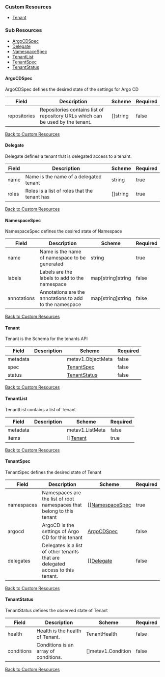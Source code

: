 
### Custom Resources

* [Tenant](#tenant)

### Sub Resources

* [ArgoCDSpec](#argocdspec)
* [Delegate](#delegate)
* [NamespaceSpec](#namespacespec)
* [TenantList](#tenantlist)
* [TenantSpec](#tenantspec)
* [TenantStatus](#tenantstatus)

#### ArgoCDSpec

ArgoCDSpec defines the desired state of the settings for Argo CD

| Field | Description | Scheme | Required |
| ----- | ----------- | ------ | -------- |
| repositories | Repositories contains list of repository URLs which can be used by the tenant. | []string | false |

[Back to Custom Resources](#custom-resources)

#### Delegate

Delegate defines a tenant that is delegated access to a tenant.

| Field | Description | Scheme | Required |
| ----- | ----------- | ------ | -------- |
| name | Name is the name of a delegated tenant | string | true |
| roles | Roles is a list of roles that the tenant has | []string | true |

[Back to Custom Resources](#custom-resources)

#### NamespaceSpec

NamespaceSpec defines the desired state of Namespace

| Field | Description | Scheme | Required |
| ----- | ----------- | ------ | -------- |
| name | Name is the name of namespace to be generated | string | true |
| labels | Labels are the labels to add to the namespace | map[string]string | false |
| annotations | Annotations are the annotations to add to the namespace | map[string]string | false |

[Back to Custom Resources](#custom-resources)

#### Tenant

Tenant is the Schema for the tenants API

| Field | Description | Scheme | Required |
| ----- | ----------- | ------ | -------- |
| metadata |  | metav1.ObjectMeta | false |
| spec |  | [TenantSpec](#tenantspec) | false |
| status |  | [TenantStatus](#tenantstatus) | false |

[Back to Custom Resources](#custom-resources)

#### TenantList

TenantList contains a list of Tenant

| Field | Description | Scheme | Required |
| ----- | ----------- | ------ | -------- |
| metadata |  | metav1.ListMeta | false |
| items |  | [][Tenant](#tenant) | true |

[Back to Custom Resources](#custom-resources)

#### TenantSpec

TenantSpec defines the desired state of Tenant

| Field | Description | Scheme | Required |
| ----- | ----------- | ------ | -------- |
| namespaces | Namespaces are the list of root namespaces that belong to this tenant | [][NamespaceSpec](#namespacespec) | true |
| argocd | ArgoCD is the settings of Argo CD for this tenant | [ArgoCDSpec](#argocdspec) | false |
| delegates | Delegates is a list of other tenants that are delegated access to this tenant. | [][Delegate](#delegate) | false |

[Back to Custom Resources](#custom-resources)

#### TenantStatus

TenantStatus defines the observed state of Tenant

| Field | Description | Scheme | Required |
| ----- | ----------- | ------ | -------- |
| health | Health is the health of Tenant. | TenantHealth | false |
| conditions | Conditions is an array of conditions. | []metav1.Condition | false |

[Back to Custom Resources](#custom-resources)
